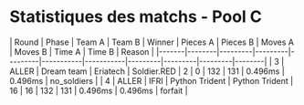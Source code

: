 # Statistiques des matchs - Pool C

| Round | Phase | Team A | Team B | Winner | Pieces A | Pieces B | Moves A | Moves B | Time A | Time B | Reason |
|-------|--------|---------|---------|---------|-----------|-----------|---------|---------|---------|--------|
| 3 | ALLER | Dream team | Eriatech | Soldier.RED | 2 | 0 | 132 | 131 | 0.496ms | 0.496ms | no_soldiers |
| 4 | ALLER | IFRI | Python Trident | Python Trident | 16 | 16 | 132 | 131 | 0.496ms | 0.496ms | forfait |
